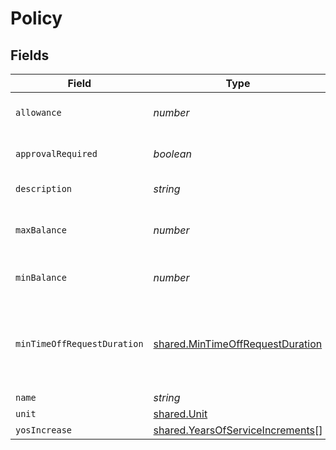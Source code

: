 # Policy


## Fields

| Field                                                                                | Type                                                                                 | Required                                                                             | Description                                                                          |
| ------------------------------------------------------------------------------------ | ------------------------------------------------------------------------------------ | ------------------------------------------------------------------------------------ | ------------------------------------------------------------------------------------ |
| `allowance`                                                                          | *number*                                                                             | :heavy_minus_sign:                                                                   | Base annual allowance.                                                               |
| `approvalRequired`                                                                   | *boolean*                                                                            | :heavy_minus_sign:                                                                   | Requests require approval.                                                           |
| `description`                                                                        | *string*                                                                             | :heavy_minus_sign:                                                                   | Policy description.                                                                  |
| `maxBalance`                                                                         | *number*                                                                             | :heavy_minus_sign:                                                                   | Maximum balance at the end of the cycle.                                             |
| `minBalance`                                                                         | *number*                                                                             | :heavy_minus_sign:                                                                   | Minimum balance cap.                                                                 |
| `minTimeOffRequestDuration`                                                          | [shared.MinTimeOffRequestDuration](../../models/shared/mintimeoffrequestduration.md) | :heavy_minus_sign:                                                                   | The shortest amount of time employees can request.                                   |
| `name`                                                                               | *string*                                                                             | :heavy_minus_sign:                                                                   | N/A                                                                                  |
| `unit`                                                                               | [shared.Unit](../../models/shared/unit.md)                                           | :heavy_minus_sign:                                                                   | N/A                                                                                  |
| `yosIncrease`                                                                        | [shared.YearsOfServiceIncrements](../../models/shared/yearsofserviceincrements.md)[] | :heavy_minus_sign:                                                                   | N/A                                                                                  |
